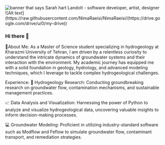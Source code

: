 <img src="https://drive.google.com/drive/u/0/my-drive" alt="banner that says Sarah hart Landolt - software developer, artist, designer">
![Alt text](https://raw.githubusercontent.com/NimaRaeisi/NimaRaeisi/(https://drive.google.com/drive/u/0/my-drive))

### Hi there 👋
💫About Me:
As a Master of Science student specializing in hydrogeology at Kharazmi University of Tehran, I am driven by a relentless curiosity to understand the intricate dynamics of groundwater systems and their interaction with the environment. My academic journey has equipped me with a solid foundation in geology, hydrology, and advanced modeling techniques, which I leverage to tackle complex hydrogeological challenges.

Experience:
🔬 Hydrogeology Research: Conducting groundbreaking research on groundwater flow, contamination mechanisms, and sustainable management practices.

📈 Data Analysis and Visualization: Harnessing the power of Python to analyze and visualize hydrogeological data, uncovering valuable insights to inform decision-making processes.

💻 Groundwater Modeling: Proficient in utilizing industry-standard software such as Modflow and Feflow to simulate groundwater flow, contaminant transport, and remediation strategies.

<!--
**NimaRaeisi/NimaRaeisi** is a ✨ _special_ ✨ repository because its `README.md` (this file) appears on your GitHub profile.



-->
